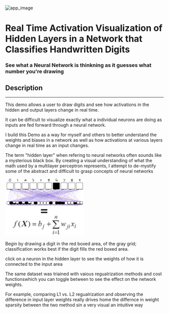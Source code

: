 <img src="./portfolio/mnist_nn/assets/readme.gif" alt="app_image" width="250"/>

# Real Time Activation Visualization of Hidden Layers in a Network that Classifies Handwritten Digits

### See what a Neural Network is thinkning as it guesses what number you're drawing


## Description

---

This demo allows a user to draw digits and see how activations in the hidden and output layers change in real time.

It can be difficult to visualize exactly what a individual neurons are doing as inputs are fed forward through a neural network.

I build this Demo as a way for myself and others to better understand the weights and biases in a network as well as how activations at various layers change in real time as an input changes.

The term "hidden layer" when refering to neural networks often sounds like a mysterious black box. By creating a visual understanding of what the math used by a multilayer perceptron represents, I attempt to de-mystify some of the abstract and difficult to grasp concepts of neural networks

<img src="./portfolio/mnist_nn/assets/readme2.jpeg" width="250"/>

Begin by drawing a digit in the red boxed area, of the gray grid; classification works best if the digit fills the red boxed area.

click on a neuron in the hidden layer to see the weights of how it is connected to the input area

The same dataset was triained with vaious regualrization methods and cost functionswhich you can toggle between to see the effect on the network weights.

For example, comparing L1 vs. L2 regualrization and observing the difference in input layer weights really drives home the differnce in weight sparsity between the two method sin a very visual an intuitive way


